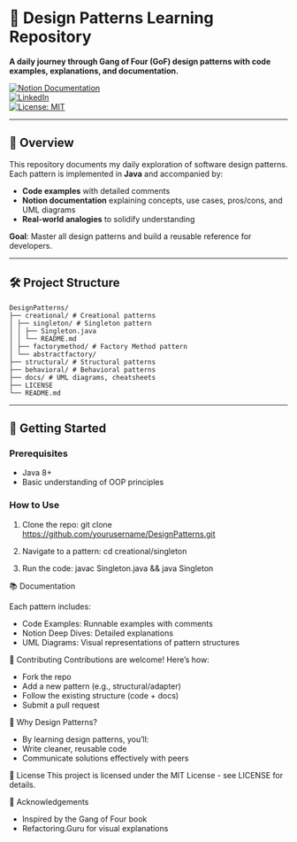 # 🧠 Design Patterns Learning Repository

**A daily journey through Gang of Four (GoF) design patterns with code examples, explanations, and documentation.**

[![Notion Documentation](https://img.shields.io/badge/Notion-Documentation-black?logo=notion)](https://www.notion.so/Design-Patterns-1c07c824104080249fd5d492617bdaf0?pvs=4)  
[![LinkedIn](https://img.shields.io/badge/LinkedIn-Connect-blue?logo=linkedin)](https://www.linkedin.com/in/nikhil-sai-nambula-262588203/)  
[![License: MIT](https://img.shields.io/badge/License-MIT-yellow.svg)](LICENSE)

---

## 📖 Overview

This repository documents my daily exploration of software design patterns. Each pattern is implemented in **Java** and accompanied by:

- **Code examples** with detailed comments
- **Notion documentation** explaining concepts, use cases, pros/cons, and UML diagrams
- **Real-world analogies** to solidify understanding

**Goal**: Master all design patterns and build a reusable reference for developers.

---

## 🛠️ Project Structure

    DesignPatterns/
    ├── creational/ # Creational patterns
    │ ├── singleton/ # Singleton pattern
    │ │ ├── Singleton.java
    │ │ └── README.md
    │ ├── factorymethod/ # Factory Method pattern
    │ └── abstractfactory/
    ├── structural/ # Structural patterns
    ├── behavioral/ # Behavioral patterns
    ├── docs/ # UML diagrams, cheatsheets
    ├── LICENSE
    └── README.md

---

## 🚀 Getting Started

### Prerequisites

- Java 8+
- Basic understanding of OOP principles

### How to Use

1. Clone the repo:
   git clone https://github.com/yourusername/DesignPatterns.git

2. Navigate to a pattern:
   cd creational/singleton

3. Run the code:
   javac Singleton.java && java Singleton

📚 Documentation

Each pattern includes:

- Code Examples: Runnable examples with comments
- Notion Deep Dives: Detailed explanations
- UML Diagrams: Visual representations of pattern structures

🤝 Contributing
Contributions are welcome! Here’s how:

- Fork the repo
- Add a new pattern (e.g., structural/adapter)
- Follow the existing structure (code + docs)
- Submit a pull request

🧩 Why Design Patterns?

- By learning design patterns, you’ll:
- Write cleaner, reusable code
- Communicate solutions effectively with peers

📜 License
This project is licensed under the MIT License - see LICENSE for details.

🙌 Acknowledgements

- Inspired by the Gang of Four book
- Refactoring.Guru for visual explanations
